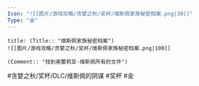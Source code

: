 ```yaml
---
Icon: "![[图片/游戏攻略/贪婪之秋/奖杯/维斯佩家族秘密档案.png|30]]"
Type: "金"
---
```

```ad-common-gold-trophy
title: (Title:: "维斯佩家族秘密档案")
![[图片/游戏攻略/贪婪之秋/奖杯/维斯佩家族秘密档案.png|100]]

(Comment:: "找到奥蕾莉亚·维斯佩所有的文件")
```

#贪婪之秋/奖杯/DLC/维斯佩的阴谋 #奖杯 #金
